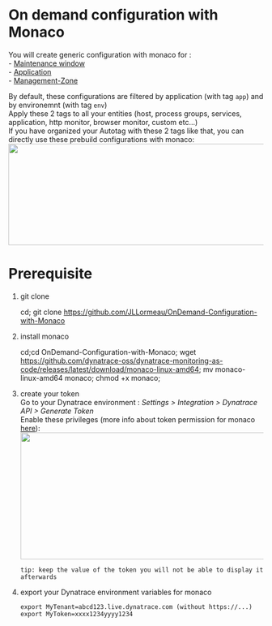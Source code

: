 # On demand configuration with Monaco

You will create generic configuration with monaco for :   
      - [Maintenance window](/Maintenance-Window)  
      - [Application](/Application)  
      - [Management-Zone](/Application)  

By default, these configurations are filtered by application (with tag `app`) and by environemnt (with tag `env`)  
Apply these 2 tags to all your entities (host, process groups, services, application, http monitor, browser monitor, custom etc...)  
If you have organized your Autotag with these 2 tags like that, you can directly use these prebuild configurations with monaco:    
   <img src="https://user-images.githubusercontent.com/40337213/119023814-af310d00-b9a2-11eb-8fe8-e83b6b53fc4e.png" width="600" height="200">


# Prerequisite

1) git clone 
      
      cd;
      git clone https://github.com/JLLormeau/OnDemand-Configuration-with-Monaco

1) install monaco

      cd;cd OnDemand-Configuration-with-Monaco;
      wget https://github.com/dynatrace-oss/dynatrace-monitoring-as-code/releases/latest/download/monaco-linux-amd64;
      mv monaco-linux-amd64 monaco;
      chmod +x monaco;
    
1) create your token   
Go to your Dynatrace environment :  _Settings > Integration > Dynatrace API > Generate Token_   
Enable these privileges (more info about token permission for monaco [here](https://github.com/dynatrace-oss/dynatrace-monitoring-as-code#supported-configuration-types-and-token-permissions)):  
    <img src="https://user-images.githubusercontent.com/40337213/115966397-aed15d80-a52d-11eb-8156-a278b8f9a489.png" width="700" height="250">

       tip: keep the value of the token you will not be able to display it afterwards 

1) export your Dynatrace environment variables for monaco 

       export MyTenant=abcd123.live.dynatrace.com (without https://...)
       export MyToken=xxxx1234yyyy1234
